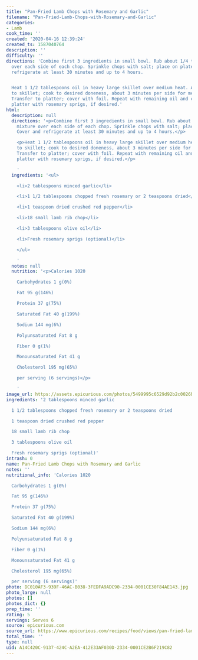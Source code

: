 ```yaml
---
title: "Pan-Fried Lamb Chops with Rosemary and Garlic"
filename: "Pan-Fried-Lamb-Chops-with-Rosemary-and-Garlic"
categories:
- Lamb
cook_time: ''
created: '2020-04-16 12:39:24'
created_ts: 1587040764
description: ''
difficulty: ''
directions: 'Combine first 3 ingredients in small bowl. Rub about 1/4 teaspoon mixture
  over each side of each chop. Sprinkle chops with salt; place on plate. Cover and
  refrigerate at least 30 minutes and up to 4 hours.


  Heat 1 1/2 tablespoons oil in heavy large skillet over medium heat. Add 9 chops
  to skillet; cook to desired doneness, about 3 minutes per side for medium-rare.
  Transfer to platter; cover with foil. Repeat with remaining oil and chops. Garnish
  platter with rosemary sprigs, if desired.'
html:
  description: null
  directions: '<p>Combine first 3 ingredients in small bowl. Rub about 1/4 teaspoon
    mixture over each side of each chop. Sprinkle chops with salt; place on plate.
    Cover and refrigerate at least 30 minutes and up to 4 hours.</p>

    <p>Heat 1 1/2 tablespoons oil in heavy large skillet over medium heat. Add 9 chops
    to skillet; cook to desired doneness, about 3 minutes per side for medium-rare.
    Transfer to platter; cover with foil. Repeat with remaining oil and chops. Garnish
    platter with rosemary sprigs, if desired.</p>

    '
  ingredients: '<ul>

    <li>2 tablespoons minced garlic</li>

    <li>1 1/2 tablespoons chopped fresh rosemary or 2 teaspoons dried</li>

    <li>1 teaspoon dried crushed red pepper</li>

    <li>18 small lamb rib chop</li>

    <li>3 tablespoons olive oil</li>

    <li>Fresh rosemary sprigs (optional)</li>

    </ul>

    '
  notes: null
  nutrition: '<p>Calories 1020

    Carbohydrates 1 g(0%)

    Fat 95 g(146%)

    Protein 37 g(75%)

    Saturated Fat 40 g(199%)

    Sodium 144 mg(6%)

    Polyunsaturated Fat 8 g

    Fiber 0 g(1%)

    Monounsaturated Fat 41 g

    Cholesterol 195 mg(65%)

    per serving (6 servings)</p>

    '
image_url: https://assets.epicurious.com/photos/5499995c6529d92b2c0026bd/2:1/w_1260%2Ch_630/EP_20140828_masters-7_9x4-lpr.jpg
ingredients: '2 tablespoons minced garlic

  1 1/2 tablespoons chopped fresh rosemary or 2 teaspoons dried

  1 teaspoon dried crushed red pepper

  18 small lamb rib chop

  3 tablespoons olive oil

  Fresh rosemary sprigs (optional)'
intrash: 0
name: Pan-Fried Lamb Chops with Rosemary and Garlic
notes: ''
nutritional_info: 'Calories 1020

  Carbohydrates 1 g(0%)

  Fat 95 g(146%)

  Protein 37 g(75%)

  Saturated Fat 40 g(199%)

  Sodium 144 mg(6%)

  Polyunsaturated Fat 8 g

  Fiber 0 g(1%)

  Monounsaturated Fat 41 g

  Cholesterol 195 mg(65%)

  per serving (6 servings)'
photo: DC010AF3-939F-46AC-B038-3FEDFA9ADC90-2334-0001CE30F84AE143.jpg
photo_large: null
photos: []
photos_dict: {}
prep_time: ''
rating: 5
servings: Serves 6
source: epicurious.com
source_url: https://www.epicurious.com/recipes/food/views/pan-fried-lamb-chops-with-rosemary-and-garlic-3155
total_time: ''
type: null
uid: A14C420C-9137-424C-A2EA-412E33AF030D-2334-0001CE2B6F219C82
---
```

